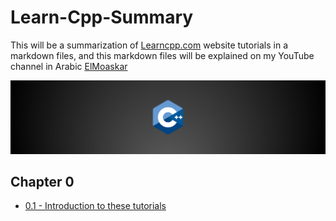 # Learn-Cpp-Summary
This will be a summarization of [Learncpp.com](https://www.learncpp.com/) website tutorials in a markdown files, and this markdown files will be explained on my YouTube channel in Arabic [ElMoaskar](https://www.youtube.com/@elmoaskar)
 
![CppImage](./cpplogo.png)

## Chapter 0
- [0.1 - Introduction to these tutorials](./Chapter%200/0.1%20—%20Introduction%20to%20these%20tutorials.md)